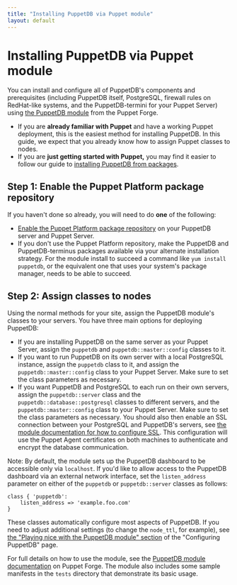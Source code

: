 ```yaml
---
title: "Installing PuppetDB via Puppet module"
layout: default
---
```


[package_repos]: https://puppet.com/docs/puppet/6/install_puppet.html#enable_the_puppet_platform_repository

# Installing PuppetDB via Puppet module

[module]: http://forge.puppet.com/puppetlabs/puppetdb
[config_with_module]: ./configure.markdown#playing-nice-with-the-puppetdb-module

You can install and configure all of PuppetDB's components and prerequisites
(including PuppetDB itself, PostgreSQL, firewall rules on RedHat-like systems,
and the PuppetDB-termini for your Puppet Server) using
[the PuppetDB module][module] from the Puppet Forge.

* If you are **already familiar with Puppet** and have a working Puppet
  deployment, this is the easiest method for installing PuppetDB. In this guide,
  we expect that you already know how to assign Puppet classes to nodes.
* If you are **just getting started with Puppet,** you may find it easier to
  follow our guide to
  [installing PuppetDB from packages](./install_from_packages.markdown).

## Step 1: Enable the Puppet Platform package repository

If you haven't done so already, you will need to do **one** of the following:

* [Enable the Puppet Platform package repository][package_repos] on
  your PuppetDB server and Puppet Server.
* If you don't use the Puppet Platform repository, make the PuppetDB and
  PuppetDB-terminus packages available via your alternate installation strategy.
  For the module install to succeed a command like `yum install puppetdb`, or the
  equivalent one that uses your system's package manager, needs to be able to
  succeed.

## Step 2: Assign classes to nodes

Using the normal methods for your site, assign the PuppetDB module's classes to
your servers. You have three main options for deploying PuppetDB:

* If you are installing PuppetDB on the same server as your Puppet Server,
  assign the `puppetdb` and `puppetdb::master::config` classes to it.
* If you want to run PuppetDB on its own server with a local PostgreSQL
  instance, assign the `puppetdb` class to it, and assign the
  `puppetdb::master::config` class to your Puppet Server. Make sure to set the
  class parameters as necessary.
* If you want PuppetDB and PostgreSQL to each run on their own servers, assign
  the `puppetdb::server` class and the `puppetdb::database::postgresql` classes
  to different servers, and the `puppetdb::master::config` class to your Puppet
  Server. Make sure to set the class parameters as necessary. You should also
  then enable an SSL connection between your PostgreSQL and PuppetDB's servers,
  see [the module documentation for how to configure SSL](https://forge.puppet.com/modules/puppetlabs/puppetdb#enable-ssl-connections).
  This configuration will use the Puppet Agent certificates on both machines to
  authenticate and encrypt the database communication.

Note: By default, the module sets up the PuppetDB dashboard to be accessible
only via `localhost`. If you'd like to allow access to the PuppetDB dashboard
via an external network interface, set the `listen_address` parameter on either
of the `puppetdb` or `puppetdb::server` classes as follows:

    class { 'puppetdb':
        listen_address => 'example.foo.com'
    }

These classes automatically configure most aspects of PuppetDB. If you need to
adjust additional settings (to change the `node_ttl`, for example), see
[the "Playing nice with the PuppetDB module" section][config_with_module] of the
"Configuring PuppetDB" page.

For full details on how to use the module, see the
[PuppetDB module documentation][module]
on Puppet Forge. The module also includes some sample manifests in the `tests`
directory that demonstrate its basic usage.
